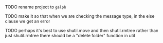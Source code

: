 
TODO rename project to `galph`

TODO make it so that when we are checking the message type, in the else clause we get an error

TODO perhaps it's best to use shutil.move and then shutil.rmtree rather than just shutil.rmtree
there should be a "delete folder" function in util
